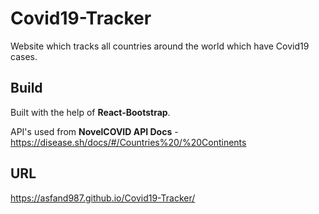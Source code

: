# Covid19-Tracker

Website which tracks all countries around the world which have Covid19 cases.

## Build

Built with the help of **React-Bootstrap**.

API's used from **NovelCOVID API Docs** - https://disease.sh/docs/#/Countries%20/%20Continents 

## URL

https://asfand987.github.io/Covid19-Tracker/
